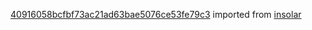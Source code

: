[40916058bcfbf73ac21ad63bae5076ce53fe79c3](https://github.com/insolar/insolar/commit/40916058bcfbf73ac21ad63bae5076ce53fe79c3) imported from [insolar](https://github.com/insolar/insolar)
